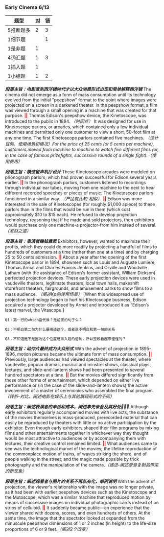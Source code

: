 <h3>Early Cinema  6/13</h3>

题型 | 对 | 错
------------ | ------------- | ------------
5推断题多 | 2  | 3
1细节题 |   | 1
1是非题 | 1 |
4词汇题 | 1 | 3
1插入题 | 1 | 
1小结题 | 1 | 2

***段落主旨：电影直到西洋镜时代才以大众消费形式出现和简单解释西洋镜*** The cinema did not emerge as a form of mass consumption until its technology evolved from the initial "peepshow" format to the point where images were projected on a screen in a darkened theater.   In the peepshow format, a film was viewed through a small opening in a machine that was created for that purpose. <font color='red'>**||**</font> Thomas Edison's peepshow device, the Kinetoscope, was introduced to the public in 1894. *（时间点）* It was designed for use in Kinetoscope parlors, or arcades, which contained only a few individual machines and permitted only one customer to view a short, 50-foot film at any one time. The first Kinetoscope parlors contained five machines. *（设计目的、使用场景和情况）*For the price of 25 cents (or 5 cents per machine), customers moved from machine to machine to watch five different films (or, in the case of famous prizefights, successive rounds of a single fight).*（使用费用）*

***段落主旨：模仿留声机厅设计*** These Kinetoscope arcades were modeled on phonograph parlors, which had proven successful for Edison several years earlier. <font color='red'>**||**</font> In the phonograph parlors, customers listened to recordings through individual ear tubes, moving from one machine to the next to hear different recorded speeches or pieces of music. The Kinetoscope parlors functioned in a similar way. *（产品有比较-相似）* <font color='red'>**||**</font> Edison was more interested in the sale of Kinetoscopes (for roughly $1,000 apiece) to these parlors than in the films that would be run in them (which cost approximately $10 to $15 each). He refused to develop projection technology, reasoning that if he made and sold projectors, then exhibitors would purchase only one machine-a projector-from him instead of several.*（发财之道）*

***段落主旨：表演者赚钱意愿*** Exhibitors, however, wanted to maximize their profits, which they could do more readily by projecting a handful of films to hundreds of customers at a time (rather than one at a time) and by charging 25 to 50 cents admission. <font color='red'>**||**</font> About a year after the opening of the first Kinetoscope parlor in 1894, showmen such as Louis and Auguste Lumiere, Thomas Armat and Charles Francis Jenkins, and Orville and Woodville Latham (with the assistance of Edison's former assistant, William Dickson) perfected projection devices. These early projection devices were used in vaudeville theaters, legitimate theaters, local town halls, makeshift storefront theaters, fairgrounds, and amusement parks to show films to a mass audience. *（阐述Kp的使用场景）*
[When this widespread use of projection technology began to hurt his Kinetoscope business, Edison acquired a projector developed by Armat and introduced it as “Edison’s latest marvel, the Vitascope.]

```
Q1：第一行的which指代谁？是前面的句子么？

Q2：不明白第二句为什么要阐述这个，或者说不明白和第一句的关系

Q3：不知道是不是因为这个位置是插入题的语句，所以整段看起来怪怪的？
```

***段落主旨：动作片最终成为大众形式*** With the advent of projection in 1895-1896, motion pictures became the ultimate form of mass consumption. <font color='red'>**||**</font> Previously, large audiences had viewed spectacles at the theater, where vaudeville, popular dramas, musical and minstrel shows, classical plays, lectures, and slide-and-lantern shows had been presented to several hundred spectators at a time. <font color='red'>**||**</font> But the movies differed significantly from these other forms of entertainment, which depended on either live performance or (in the case of the slide-and-lantern shows) the active involvement of a master of ceremonies who assembled the final program.*（转折-对比，阐述电影在娱乐上与其他展现形式的不同）*

***段落主旨：阐述表演者的辛苦和成本，阐述事先录音及其好处*** Although early exhibitors regularly accompanied movies with live acts, the substance of the movies themselves is mass-produced, prerecorded material that can easily be reproduced by theaters with little or no active participation by the exhibitor. Even though early exhibitors shaped their film programs by mixing films and other entertainments together in whichever way they thought would be most attractive to audiences or by accompanying them with lectures, their creative control remained limited. <font color='red'>**||**</font> What audiences came to see was the technological marvel of the movies; the lifelike reproduction of the commonplace motion of trains, of waves striking the shore, and of people walking in the street; and the magic made possible by trick photography and the manipulation of the camera.*（递进-阐述录音复制品带来的新现象）*

***段落主旨：阐述观看者与图片的关系不再私有化，举例说明*** With the advent of projection, the viewer's relationship with the image was no longer private, as it had been with earlier peepshow devices such as the Kinetoscope and the Mutoscope, which was a similar machine that reproduced motion by means of successive images on individual photographic cards instead of on strips of celluloid. <font color='red'>**||**</font> It suddenly became public—an experience that the viewer shared with dozens, scores, and even hundreds of others. At the same time, the image that the spectator looked at expanded from the minuscule peepshow dimensions of 1 or 2 inches (in height) to the life-size proportions of 6 or 9 feet.*（阐述2个改变）*